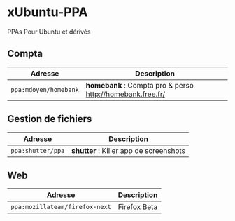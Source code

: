 xUbuntu-PPA
=========
PPAs Pour Ubuntu et dérivés
## Compta 
|Adresse|Description|
|------- | -------|
|`ppa:mdoyen/homebank`|**homebank** : Compta pro & perso http://homebank.free.fr/|

## Gestion de fichiers
|Adresse|Description|
|------- | -------|
|`ppa:shutter/ppa`|**shutter** : Killer app de screenshots|

## Web

|Adresse|Description|
|------- | -------|
|`ppa:mozillateam/firefox-next` | Firefox Beta|
